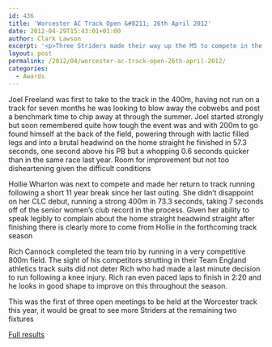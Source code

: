 ```yaml
---
id: 436
title: 'Worcester AC Track Open &#8211; 26th April 2012'
date: 2012-04-29T15:43:01+01:00
author: Clark Lawson
excerpt: '<p>Three Striders made their way up the M5 to compete in the Worcester AC Open track meeting on a blustery and overcast Thursday evening. The weather had clearly kept some senior competitors away and the field was dominated by junior athletes.</p>'
layout: post
permalink: /2012/04/worcester-ac-track-open-26th-april-2012/
categories:
  - Awards
---
```

Joel Freeland was first to take to the track in the 400m, having not run on a track for seven months he was looking to blow away the cobwebs and post a benchmark time to chip away at through the summer. Joel started strongly but soon remembered quite how tough the event was and with 200m to go found himself at the back of the field, powering through with lactic filled legs and into a brutal headwind on the home straight he finished in 57.3 seconds, one second above his PB but a whopping 0.6 seconds quicker than in the same race last year. Room for improvement but not too disheartening given the difficult conditions 

Hollie Wharton was next to compete and made her return to track running following a short 11 year break since her last outing. She didn&#8217;t disappoint on her CLC debut, running a strong 400m in 73.3 seconds, taking 7 seconds off of the senior women&#8217;s club record in the process. Given her ability to speak legibly to complain about the home straight headwind straight after finishing there is clearly more to come from Hollie in the forthcoming track season

Rich Cannock completed the team trio by running in a very competitive 800m field. The sight of his competitors strutting in their Team England athletics track suits did not deter Rich who had made a last minute decision to run following a knee injury. Rich ran even paced laps to finish in 2:20 and he looks in good shape to improve on this throughout the season.

This was the first of three open meetings to be held at the Worcester track this year, it would be great to see more Striders at the remaining two fixtures

<a href="http://www.clcstriders-runningclub.co.uk/images/documents/WACopen26042012" target="_blank" rel="nofollow">Full results</a>